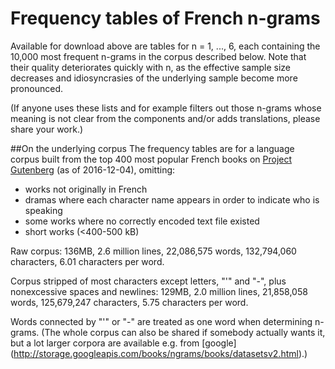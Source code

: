 # Frequency tables of French n-grams

Available for download above are tables for n = 1, ..., 6, each containing the 10,000 most frequent n-grams in the corpus described below. Note that their quality deteriorates quickly with n, as the effective sample size decreases and idiosyncrasies of the underlying sample become more pronounced.

(If anyone uses these lists and for example filters out those n-grams whose meaning is not clear from the components and/or adds translations, please share your work.)

##On the underlying corpus
The frequency tables are for a language corpus built from the top 400 most popular French books on [Project Gutenberg](https://www.gutenberg.org/ebooks/search/?sort_order=downloads&query=l.french) (as of 2016-12-04),
omitting:

- works not originally in French
- dramas where each character name appears in order to indicate who is speaking
- some works where no correctly encoded text file existed
- short works (<400-500 kB)

Raw corpus: 
136MB, 2.6 million lines, 22,086,575 words, 132,794,060 characters, 6.01 characters per word.

Corpus stripped of most characters except letters, "'" and "-", plus nonexcessive spaces and newlines:
129MB, 2.0 million lines, 21,858,058 words, 125,679,247 characters, 5.75 characters per word.

Words connected by "'" or "-" are treated as one word when determining n-grams. (The whole corpus can also be shared if somebody actually wants it, but a lot larger corpora are available e.g. from [google] (http://storage.googleapis.com/books/ngrams/books/datasetsv2.html).)



